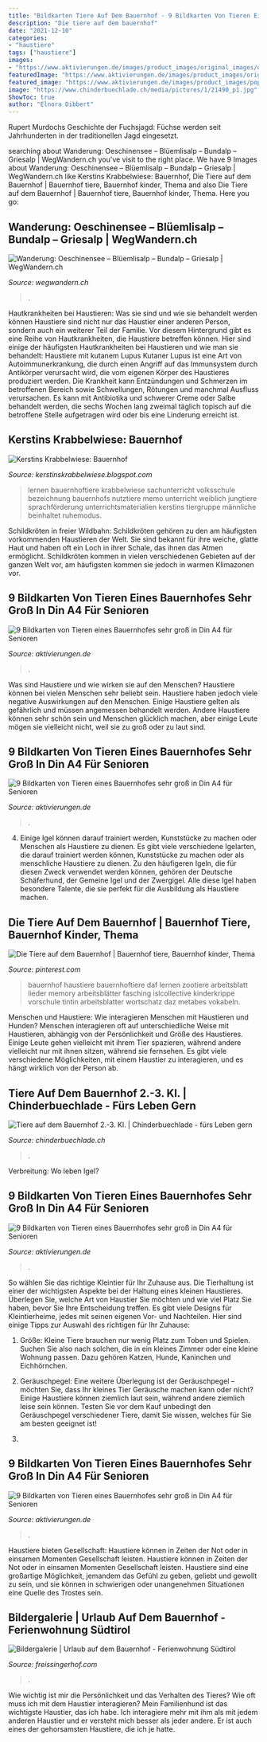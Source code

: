 ```yaml
---
title: "Bildkarten Tiere Auf Dem Bauernhof - 9 Bildkarten Von Tieren Eines Bauernhofes Sehr Groß In Din A4 Für Senioren"
description: "Die tiere auf dem bauernhof"
date: "2021-12-10"
categories:
- "haustiere"
tags: ["haustiere"]
images:
- "https://www.aktivierungen.de/images/product_images/original_images/o_tiere_auf_dem_bauernhof_erkennen6.jpg"
featuredImage: "https://www.aktivierungen.de/images/product_images/original_images/o_tiere_auf_dem_bauernhof_erkennen10.jpg"
featured_image: "https://www.aktivierungen.de/images/product_images/popup_images/o_tiere_auf_dem_bauernhof_erkennen8.jpg"
image: "https://www.chinderbuechlade.ch/media/pictures/1/21490_p1.jpg"
ShowToc: true
author: "Elnora Dibbert"
---
```



Rupert Murdochs Geschichte der Fuchsjagd: Füchse werden seit Jahrhunderten in der traditionellen Jagd eingesetzt.

	

		
searching about Wanderung: Oeschinensee – Blüemlisalp – Bundalp – Griesalp | WegWandern.ch you've visit to the right place. We have 9 Images about Wanderung: Oeschinensee – Blüemlisalp – Bundalp – Griesalp | WegWandern.ch like Kerstins Krabbelwiese: Bauernhof, Die Tiere auf dem Bauernhof | Bauernhof tiere, Bauernhof kinder, Thema and also Die Tiere auf dem Bauernhof | Bauernhof tiere, Bauernhof kinder, Thema. Here you go:
		
    
## Wanderung: Oeschinensee – Blüemlisalp – Bundalp – Griesalp | WegWandern.ch

<img loading=lazy src="https://wegwandern.ch/wp_live/wp-content/uploads/2016/03/oeschinensee.png" onerror="this.onerror=null;this.src='https://tse3.mm.bing.net/th?id=OIP.qhIs0dREJPIzavbWA56jUQHaDx&amp;pid=15.1';" alt="Wanderung: Oeschinensee – Blüemlisalp – Bundalp – Griesalp | WegWandern.ch">

_Source: wegwandern.ch_

>. 

	

Hautkrankheiten bei Haustieren: Was sie sind und wie sie behandelt werden können
Haustiere sind nicht nur das Haustier einer anderen Person, sondern auch ein weiterer Teil der Familie. Vor diesem Hintergrund gibt es eine Reihe von Hautkrankheiten, die Haustiere betreffen können. Hier sind einige der häufigsten Hautkrankheiten bei Haustieren und wie man sie behandelt:
Haustiere mit kutanem Lupus
Kutaner Lupus ist eine Art von Autoimmunerkrankung, die durch einen Angriff auf das Immunsystem durch Antikörper verursacht wird, die vom eigenen Körper des Haustieres produziert werden. Die Krankheit kann Entzündungen und Schmerzen im betroffenen Bereich sowie Schwellungen, Rötungen und manchmal Ausfluss verursachen. Es kann mit Antibiotika und schwerer Creme oder Salbe behandelt werden, die sechs Wochen lang zweimal täglich topisch auf die betroffene Stelle aufgetragen wird oder bis eine Linderung erreicht ist.

    
## Kerstins Krabbelwiese: Bauernhof

<img loading=lazy src="https://4.bp.blogspot.com/-C59HHFMcfKk/Ua4yZ8NCDhI/AAAAAAAAELE/LUv_YBs-KV0/s1600/Bauernhoftiere_Memory1.jpg" onerror="this.onerror=null;this.src='https://tse1.mm.bing.net/th?id=OIP.AMsYKs494XnrSZfSRr5H7QHaFJ&amp;pid=15.1';" alt="Kerstins Krabbelwiese: Bauernhof">

_Source: kerstinskrabbelwiese.blogspot.com_

>lernen bauernhoftiere krabbelwiese sachunterricht volksschule bezeichnung bauernhofs nutztiere memo unterricht weiblich jungtiere sprachförderung unterrichtsmaterialien kerstins tiergruppe männliche beinhaltet ruhemodus. 

	

Schildkröten in freier Wildbahn:
Schildkröten gehören zu den am häufigsten vorkommenden Haustieren der Welt. Sie sind bekannt für ihre weiche, glatte Haut und haben oft ein Loch in ihrer Schale, das ihnen das Atmen ermöglicht. Schildkröten kommen in vielen verschiedenen Gebieten auf der ganzen Welt vor, am häufigsten kommen sie jedoch in warmen Klimazonen vor.

    
## 9 Bildkarten Von Tieren Eines Bauernhofes Sehr Groß In Din A4 Für Senioren

<img loading=lazy src="https://www.aktivierungen.de/images/product_images/original_images/o_tiere_auf_dem_bauernhof_erkennen6.jpg" onerror="this.onerror=null;this.src='https://tse1.mm.bing.net/th?id=OIP.qI6n1B2zvcTqp58xgh0EkAHaFQ&amp;pid=15.1';" alt="9 Bildkarten von Tieren eines Bauernhofes sehr groß in Din A4 für Senioren">

_Source: aktivierungen.de_

>. 

	

Was sind Haustiere und wie wirken sie auf den Menschen?
Haustiere können bei vielen Menschen sehr beliebt sein. Haustiere haben jedoch viele negative Auswirkungen auf den Menschen. Einige Haustiere gelten als gefährlich und müssen angemessen behandelt werden. Andere Haustiere können sehr schön sein und Menschen glücklich machen, aber einige Leute mögen sie vielleicht nicht, weil sie zu groß oder zu laut sind.

    
## 9 Bildkarten Von Tieren Eines Bauernhofes Sehr Groß In Din A4 Für Senioren

<img loading=lazy src="https://www.aktivierungen.de/images/product_images/popup_images/o_tiere_auf_dem_bauernhof_erkennen8.jpg" onerror="this.onerror=null;this.src='https://tse4.mm.bing.net/th?id=OIP.oN8HbHtfrsdj37qoi-GpnwHaFQ&amp;pid=15.1';" alt="9 Bildkarten von Tieren eines Bauernhofes sehr groß in Din A4 für Senioren">

_Source: aktivierungen.de_

>. 

	

4. Einige Igel können darauf trainiert werden, Kunststücke zu machen oder Menschen als Haustiere zu dienen.
Es gibt viele verschiedene Igelarten, die darauf trainiert werden können, Kunststücke zu machen oder als menschliche Haustiere zu dienen. Zu den häufigeren Igeln, die für diesen Zweck verwendet werden können, gehören der Deutsche Schäferhund, der Gemeine Igel und der Zwergigel. Alle diese Igel haben besondere Talente, die sie perfekt für die Ausbildung als Haustiere machen.

    
## Die Tiere Auf Dem Bauernhof | Bauernhof Tiere, Bauernhof Kinder, Thema

<img loading=lazy src="https://i.pinimg.com/736x/cc/b8/56/ccb856dbbddb2916e49bc334cf1db4ab.jpg" onerror="this.onerror=null;this.src='https://tse3.mm.bing.net/th?id=OIP.cLjWwGp_ugZjXXrgeDVWeQHaKe&amp;pid=15.1';" alt="Die Tiere auf dem Bauernhof | Bauernhof tiere, Bauernhof kinder, Thema">

_Source: pinterest.com_

>bauernhof haustiere bauernhoftiere daf lernen zootiere arbeitsblatt lieder memory arbeitsblätter fasching islcollective kinderkrippe vorschule tintin arbeitsblatter wortschatz daz metabes vokabeln. 

	

Menschen und Haustiere: Wie interagieren Menschen mit Haustieren und Hunden?
Menschen interagieren oft auf unterschiedliche Weise mit Haustieren, abhängig von der Persönlichkeit und Größe des Haustieres. Einige Leute gehen vielleicht mit ihrem Tier spazieren, während andere vielleicht nur mit ihnen sitzen, während sie fernsehen. Es gibt viele verschiedene Möglichkeiten, mit einem Haustier zu interagieren, und es hängt wirklich von der Person ab.

    
## Tiere Auf Dem Bauernhof 2.-3. Kl. | Chinderbuechlade - Fürs Leben Gern

<img loading=lazy src="https://www.chinderbuechlade.ch/media/pictures/1/21490_p1.jpg" onerror="this.onerror=null;this.src='https://tse3.mm.bing.net/th?id=OIP.kWXsuFaVWMar1M34hEC38gAAAA&amp;pid=15.1';" alt="Tiere auf dem Bauernhof 2.-3. Kl. | Chinderbuechlade - fürs Leben gern">

_Source: chinderbuechlade.ch_

>. 

	

Verbreitung: Wo leben Igel?

    
## 9 Bildkarten Von Tieren Eines Bauernhofes Sehr Groß In Din A4 Für Senioren

<img loading=lazy src="https://www.aktivierungen.de/images/product_images/info_images/o_tiere_auf_dem_bauernhof_erkennen6.jpg" onerror="this.onerror=null;this.src='https://tse2.mm.bing.net/th?id=OIP.LRYDyYjzfuXqVu_8tTVuhwAAAA&amp;pid=15.1';" alt="9 Bildkarten von Tieren eines Bauernhofes sehr groß in Din A4 für Senioren">

_Source: aktivierungen.de_

>. 

	

So wählen Sie das richtige Kleintier für Ihr Zuhause aus.
Die Tierhaltung ist einer der wichtigsten Aspekte bei der Haltung eines kleinen Haustieres. Überlegen Sie, welche Art von Haustier Sie möchten und wie viel Platz Sie haben, bevor Sie Ihre Entscheidung treffen. Es gibt viele Designs für Kleintierheime, jedes mit seinen eigenen Vor- und Nachteilen. Hier sind einige Tipps zur Auswahl des richtigen für Ihr Zuhause:
1. Größe: Kleine Tiere brauchen nur wenig Platz zum Toben und Spielen. Suchen Sie also nach solchen, die in ein kleines Zimmer oder eine kleine Wohnung passen. Dazu gehören Katzen, Hunde, Kaninchen und Eichhörnchen.

2. Geräuschpegel: Eine weitere Überlegung ist der Geräuschpegel – möchten Sie, dass Ihr kleines Tier Geräusche machen kann oder nicht? Einige Haustiere können ziemlich laut sein, während andere ziemlich leise sein können. Testen Sie vor dem Kauf unbedingt den Geräuschpegel verschiedener Tiere, damit Sie wissen, welches für Sie am besten geeignet ist!

3.

    
## 9 Bildkarten Von Tieren Eines Bauernhofes Sehr Groß In Din A4 Für Senioren

<img loading=lazy src="https://www.aktivierungen.de/images/product_images/original_images/o_tiere_auf_dem_bauernhof_erkennen10.jpg" onerror="this.onerror=null;this.src='https://tse4.mm.bing.net/th?id=OIP.zEQLV92SeYsdJ5JIl4K46AHaFQ&amp;pid=15.1';" alt="9 Bildkarten von Tieren eines Bauernhofes sehr groß in Din A4 für Senioren">

_Source: aktivierungen.de_

>. 

	

Haustiere bieten Gesellschaft: Haustiere können in Zeiten der Not oder in einsamen Momenten Gesellschaft leisten.
Haustiere können in Zeiten der Not oder in einsamen Momenten Gesellschaft leisten. Haustiere sind eine großartige Möglichkeit, jemandem das Gefühl zu geben, geliebt und gewollt zu sein, und sie können in schwierigen oder unangenehmen Situationen eine Quelle des Trostes sein.

    
## Bildergalerie | Urlaub Auf Dem Bauernhof - Ferienwohnung Südtirol

<img loading=lazy src="https://www.freissingerhof.com/uploads/pics/Tiere-fuettern-Urlaub-Bauernhof-Sarntal.jpg" onerror="this.onerror=null;this.src='https://tse1.mm.bing.net/th?id=OIP.FonkfC3mFss-AUaZOUdTAwHaE8&amp;pid=15.1';" alt="Bildergalerie | Urlaub auf dem Bauernhof - Ferienwohnung Südtirol">

_Source: freissingerhof.com_

>. 

	

Wie wichtig ist mir die Persönlichkeit und das Verhalten des Tieres? Wie oft muss ich mit dem Haustier interagieren?
Mein Familienhund ist das wichtigste Haustier, das ich habe. Ich interagiere mehr mit ihm als mit jedem anderen Haustier und er versteht mich besser als jeder andere. Er ist auch eines der gehorsamsten Haustiere, die ich je hatte.

